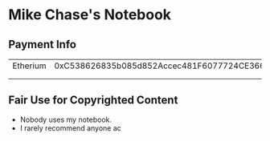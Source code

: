 # Mike Chase's Notebook

## Payment Info

|          |                                            |   |
| -------- | ------------------------------------------ | - |
| Etherium | 0xC538626835b085d852Accec481F6077724CE3669 |   |
|          |                                            |   |
|          |                                            |   |

## Fair Use for Copyrighted Content

* Nobody uses my notebook.
* I rarely recommend anyone ac
